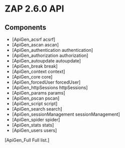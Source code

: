 # ZAP 2.6.0 API
## Components
  * [ApiGen_acsrf acsrf]
  * [ApiGen_ascan ascan]
  * [ApiGen_authentication authentication]
  * [ApiGen_authorization authorization]
  * [ApiGen_autoupdate autoupdate]
  * [ApiGen_break break]
  * [ApiGen_context context]
  * [ApiGen_core core]
  * [ApiGen_forcedUser forcedUser]
  * [ApiGen_httpSessions httpSessions]
  * [ApiGen_params params]
  * [ApiGen_pscan pscan]
  * [ApiGen_script script]
  * [ApiGen_search search]
  * [ApiGen_sessionManagement sessionManagement]
  * [ApiGen_spider spider]
  * [ApiGen_stats stats]
  * [ApiGen_users users]

[ApiGen_Full Full list.]

